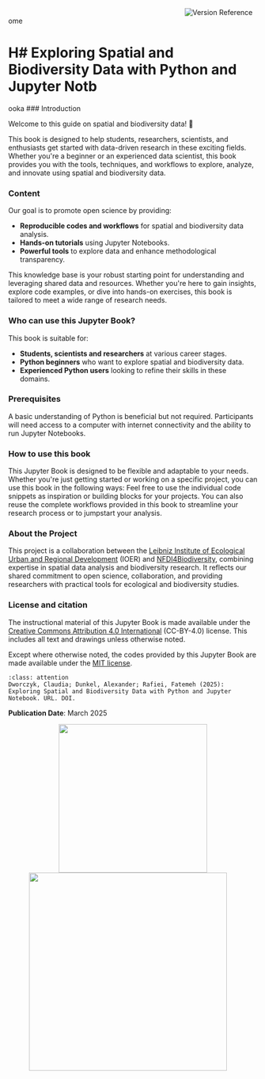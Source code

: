 
<div style="width: 100%;text-align:right;display: flex; align-items: top;">
    <div style="width:100%;text-align:right;margin-top:0px;margin-right:10px"><a href="https://gitlab.hrz.tu-chemnitz.de/ioer/fdz/jupyter-book-nfdi4biodiversity" style="float:right"><img src="https://training.fdz.ioer.info/version.svg" alt="Version Reference" style="float:left"></a></div>
</div>
ome 

#
# H# Exploring Spatial and Biodiversity Data with Python and Jupyter Notb

ooka ### Introduction

Welcome to this guide on spatial and biodiversity data! 🎉

This book is designed to help students, researchers, scientists, and enthusiasts get started with data-driven research in these exciting fields. Whether you're a beginner or an experienced data scientist, this book provides you with the tools, techniques, and workflows to explore, analyze, and innovate using spatial and biodiversity data.

### Content
Our goal is to promote open science by providing:
- **Reproducible codes and workflows** for spatial and biodiversity data analysis.
- **Hands-on tutorials** using Jupyter Notebooks.
- **Powerful tools** to explore data and enhance methodological transparency.

This knowledge base is your robust starting point for understanding and leveraging shared data and resources. Whether you're here to gain insights, explore code examples, or dive into hands-on exercises, this book is tailored to meet a wide range of research needs.

### Who can use this Jupyter Book?
This book is suitable for:
- **Students, scientists and researchers** at various career stages.
- **Python beginners** who want to explore spatial and biodiversity data.
- **Experienced Python users** looking to refine their skills in these domains.

### Prerequisites
A basic understanding of Python is beneficial but not required. Participants will need access to a computer with internet connectivity and the ability to run Jupyter Notebooks.

### How to use this book
This Jupyter Book is designed to be flexible and adaptable to your needs. Whether you're just getting started or working on a specific project, you can use this book in the following ways: Feel free to use the individual code snippets as inspiration or building blocks for your projects. You can also reuse the complete workflows provided in this book to streamline your research process or to jumpstart your analysis.

### About the Project
This project is a collaboration between the [Leibniz Institute of Ecological Urban and Regional Development](https://www.ioer.de/en/) (IOER) and [NFDI4Biodiversity](https://www.nfdi4biodiversity.org/en/), combining expertise in spatial data analysis and biodiversity research. It reflects our shared commitment to open science, collaboration, and providing researchers with practical tools for ecological and biodiversity studies.

### License and citation
The instructional material of this Jupyter Book is made available under the [Creative Commons Attribution 4.0 International](https://spdx.org/licenses/CC-BY-4.0.html) (CC-BY-4.0) license.
This includes all text and drawings unless otherwise noted.

Except where otherwise noted, the codes provided by this Jupyter Book are made available under the [MIT license](https://spdx.org/licenses/MIT.html). 


 ```{admonition} Recommended citation
:class: attention
Dworczyk, Claudia; Dunkel, Alexander; Rafiei, Fatemeh (2025): Exploring Spatial and Biodiversity Data with Python and Jupyter Notebook. URL. DOI.
```

**Publication Date**: March 2025


<div class="fig-no-shadow" style="text-align: center;">
    <img src="../_static/images/ioer-rdc.svg" width="300" style="display: inline-block">
    <img src="https://www.nfdi4biodiversity.org/documents/18/NFDI_4_Biodiversity___Logo_Positiv_Kopie.png" width="400" style="display: inline-block; margin-right: 20px;">
<ence.
